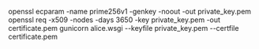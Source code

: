 openssl ecparam -name prime256v1 -genkey -noout -out private_key.pem
openssl req -x509 -nodes -days 3650 -key private_key.pem -out certificate.pem
gunicorn alice.wsgi --keyfile private_key.pem --certfile certificate.pem